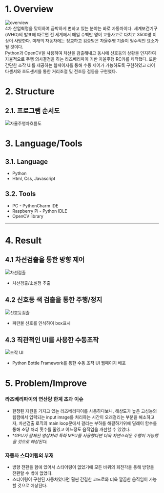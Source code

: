 # 1. Overview
![overview](https://user-images.githubusercontent.com/71861842/146942448-3a64f5d5-5a2b-4339-b524-a9864cfcf98f.gif)<br>
4차 산업혁명을 맞이하여 급박하게 변하고 있는 분야는 바로 자동차이다. 세계보건기구(WHO)의 발표에 따르면 전 세계에서 매일 수백만 명이 교통사고로 다치고 3500명 이상이 사망한다. 미래의 자동차에는 정교하고 검증받은 자율주행 기술이 필수적인 요소가 될 것이다.  
Python과 OpenCV을 사용하여 차선을 검출해내고 동시에 신호등의 상황을 인지하여 자율적으로 주행 의사결정을 하는 라즈베리파이 기반 자율주행 RC카를 제작했다. 또한 간단한 조작 UI를 제공하는 웹페이지를 통해 수동 제어가 가능하도록 구현하였고 라이다센서와 조도센서를 통한 거리조절 및 전조등 점등을 구현했다.

# 2. Structure
## 2.1. 프로그램 순서도
![자율주행차흐름도](https://user-images.githubusercontent.com/52540882/116738808-e2c8e900-aa2d-11eb-9172-7974a5c039d8.PNG)

# 3. Language/Tools
## 3.1. Language
* Python
* Html, Css, Javascript
## 3.2. Tools
* PC - PythonCharm IDE
* Raspberry Pi - Python IDLE
* OpenCV library
****

# 4. Result
## 4.1 차선검출을 통한 방향 제어

![차선검출](https://user-images.githubusercontent.com/71861842/146945182-a69b86f0-900a-4a1e-a393-04705fdce50d.gif)
* 차선검출/소실점 추출            

## 4.2 신호등 색 검출을 통한 주행/정지
![신호등검출](https://user-images.githubusercontent.com/71861842/146945135-392dfe56-d2cc-433c-bcf0-418e77e7c175.png)

* 파란불 신호를 인식하여 box표시
 
## 4.3 직관적인 UI를 사용한 수동조작
![조작 UI](https://user-images.githubusercontent.com/71861842/146945327-d7da3907-29b2-45f3-9fa1-05dc7f0caf2c.jpg)

* Python Bottle Framework를 통한 수동 조작 UI 웹페이지 배포

# 5. Problem/Improve
### 라즈베리파이의 연산량 한계 초과 이슈
* 한정된 자원을 가지고 있는 라즈베리파이를 사용하다보니, 해상도가 높은 고성능의 웹캠에서 입력되는 input image를 처리하는 시간이 오래걸리는 부분을 해소하고자, 차선검출 로직의 main loop문에서 걸리는 부하를 해결하기위해 딜레이 함수를 통해 초당 처리 횟수를 줄였고 어느정도 움직임을 개선할 수 있었다.
* **GPU가 탑제된 영상처리 특화 MPU를 사용했다면 더욱 자연스러운 주행이 가능했을 것으로 예상된다.*

### 자동차 스티어링의 부재
* 방향 전환을 함에 있어서 스티어링이 없었기에 모든 바퀴의 회전각을 통해 방향을 전환할 수 밖에 없었다.
* 스티어링이 구현된 자동차였다면 훨씬 간결한 코드로와 더욱 깔끔한 움직임이 가능할 것으로 예상된다.

